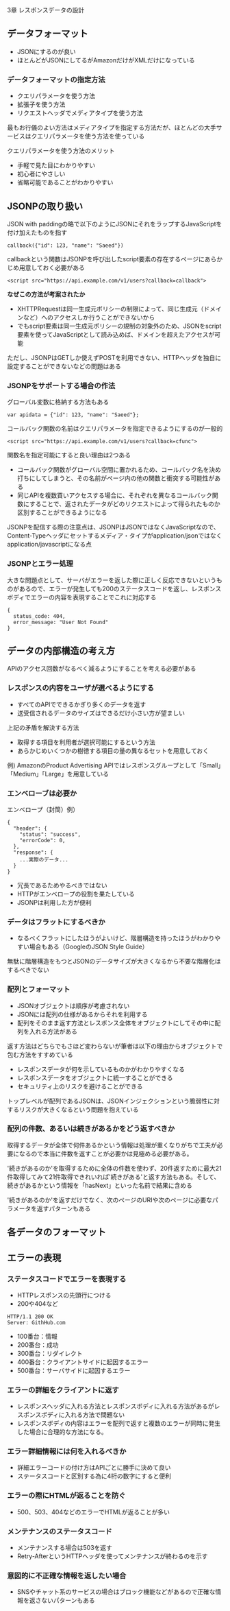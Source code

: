 3章 レスポンスデータの設計

## データフォーマット

- JSONにするのが良い
- ほとんどがJSONにしてるがAmazonだけがXMLだけになっている

### データフォーマットの指定方法

- クエリパラメータを使う方法
- 拡張子を使う方法
- リクエストヘッダでメディアタイプを使う方法

最もお行儀のよい方法はメディアタイプを指定する方法だが、ほとんどの大手サービスはクエリパラメータを使う方法を使っている

クエリパラメータを使う方法のメリット

- 手軽で見た目にわかりやすい
- 初心者にやさしい
- 省略可能であることがわかりやすい

## JSONPの取り扱い

JSON with paddingの略で以下のようにJSONにそれをラップするJavaScriptを付け加えたものを指す

```
callback({"id": 123, "name": "Saeed"})
```

callbackという関数はJSONPを呼び出したscript要素の存在するページにあらかじめ用意しておく必要がある

```
<script src="https://api.example.com/v1/users?callback=callback">
```

**なぜこの方法が考案されたか**

- XHTTPRequestは同一生成元ポリシーの制限によって、同じ生成元（ドメインなど）へのアクセスしか行うことができないから
- でもscript要素は同一生成元ポリシーの規制の対象外のため、JSONをscript要素を使ってJavaScriptとして読み込めば、ドメインを超えたアクセスが可能

ただし、JSONPはGETしか使えずPOSTを利用できない、HTTPヘッダを独自に設定することができないなどの問題はある

### JSONPをサポートする場合の作法

グローバル変数に格納する方法もある

```
var apidata = {"id": 123, "name": "Saeed"};
```

コールバック関数の名前はクエリパラメータを指定できるようにするのが一般的

```
<script src="https://api.example.com/v1/users?callback=cfunc">
```

関数名を指定可能にすると良い理由は2つある

- コールバック関数がグローバル空間に置かれるため、コールバック名を決め打ちにしてしまうと、その名前がページ内の他の関数と衝突する可能性がある
- 同じAPIを複数買いアクセスする場合に、それぞれを異なるコールバック関数にすることで、返されたデータがどのリクエストによって得られたものか区別することができるようになる

JSONPを配信する際の注意点は、JSONPはJSONではなくJavaScriptなので、Content-Typeヘッダにセットするメディア・タイプがapplication/jsonではなくapplication/javascriptになる点

### JSONPとエラー処理

大きな問題点として、サーバがエラーを返した際に正しく反応できないというものがあるので、エラーが発生しても200のステータスコードを返し、レスポンスボディでエラーの内容を表現することでこれに対応する

```
{
  status_code: 404,
  error_message: "User Not Found"
}
```

## データの内部構造の考え方

APIのアクセス回数がなるべく減るようにすることを考える必要がある

### レスポンスの内容をユーザが選べるようにする

- すべてのAPIでできるかぎり多くのデータを返す
- 送受信されるデータのサイズはできるだけ小さい方が望ましい

上記の矛盾を解決する方法

- 取得する項目を利用者が選択可能にするという方法
- あらかじめいくつかの樹徳する項目の量の異なるセットを用意しておく

例)
AmazonのProduct Advertising APIではレスポンスグループとして「Small」「Medium」「Large」を用意している

### エンベローブは必要か

エンベロープ（封筒）例）

```
{
  "header": {
    "status": "success",
    "errorCode": 0,
  },
  "response": {
    ...実際のデータ...
  }
}
```

- 冗長であるためやるべきではない
- HTTPがエンベロープの役割を果たしている
- JSONPは利用した方が便利

### データはフラットにするべきか

- なるべくフラットにしたほうがよいけど、階層構造を持ったほうがわかりやすい場合もある（GoogleのJSON Style Guide）

無駄に階層構造をもつとJSONのデータサイズが大きくなるから不要な階層化はするべきでない

### 配列とフォーマット

- JSONオブジェクトは順序が考慮されない
- JSONには配列の仕様があるからそれを利用する
- 配列をそのまま返す方法とレスポンス全体をオブジェクトにしてその中に配列を入れる方法がある

返す方法はどちらでもさほど変わらないが筆者は以下の理由からオブジェクトで包む方法をすすめている

- レスポンスデータが何を示しているものかがわかりやすくなる
- レスポンスデータをオブジェクトに統一することができる
- セキュリティ上のリスクを避けることができる

トップレベルが配列であるJSONは、JSONインジェクションという脆弱性に対するリスクが大きくなるという問題を抱えている

### 配列の件数、あるいは続きがあるかをどう返すべきか

取得するデータが全体で何件あるかという情報は処理が重くなりがちで工夫が必要になるので本当に件数を返すことが必要かは見極める必要がある。

'続きがあるのか'を取得するために全体の件数を使わず、20件返すために最大21件取得してみて21件取得できれいれば'続きがある'と返す方法もある。そして、続きがあるかという情報を「hasNext」といった名前で結果に含める

'続きがあるのか'を返すだけでなく、次のページのURIや次のページに必要なパラメータを返すパターンもある

## 各データのフォーマット


## エラーの表現

### ステータスコードでエラーを表現する

- HTTPレスポンスの先頭行につける
- 200や404など

```
HTTP/1.1 200 OK
Server: GithHub.com
```

- 100番台：情報
- 200番台：成功
- 300番台：リダイレクト
- 400番台：クライアントサイドに起因するエラー
- 500番台：サーバサイドに起因するエラー

### エラーの詳細をクライアントに返す

- レスポンスヘッダに入れる方法とレスポンスボディに入れる方法があるがレスポンスボディに入れる方法で問題ない
- レスポンスボディの内容はエラーを配列で返すと複数のエラーが同時に発生した場合に合理的な方法になる。

### エラー詳細情報には何を入れるべきか

- 詳細エラーコードの付け方はAPIごとに勝手に決めて良い
- ステータスコードと区別する為に4桁の数字にすると便利

### エラーの際にHTMLが返ることを防ぐ

- 500、503、404などのエラーでHTMLが返ることが多い

### メンテナンスのステータスコード

- メンテナンスする場合は503を返す
- Retry-AfterというHTTPヘッダを使ってメンテナンスが終わるのを示す

### 意図的に不正確な情報を返したい場合

- SNSやチャット系のサービスの場合はブロック機能などがあるので正確な情報を返さないパターンもある
